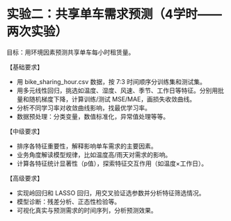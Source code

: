 # 实验二：共享单车需求预测（4学时——两次实验）

目标：用环境因素预测共享单车每小时租赁量。

【基础要求】

- 用 bike_sharing_hour.csv 数据，按 7:3 时间顺序分训练集和测试集。
- 用多元线性回归，挑选如温度、湿度、风速、季节、工作日等特征。分别用批量和随机梯度下降，计算训练/测试 MSE/MAE，画损失收敛曲线。
- 分析不同学习率对收敛曲线影响，找最优学习率。
- 数据预处理：分类变量，数值标准化，异常值处理等等。

【中级要求】

- 排序各特征重要性，解释影响单车需求的主要因素。
- 业务角度解读模型规律，比如温度高/雨天对需求的影响。
- 计算各特征统计显著性（p值），探索特征交互作用（如温度×工作日）。

【高级要求】

- 实现岭回归和 LASSO 回归，用交叉验证选参数并分析特征筛选情况。
- 模型诊断：残差分析、正态性检验等。
- 可视化真实与预测需求的时间序列，分析预测效果。